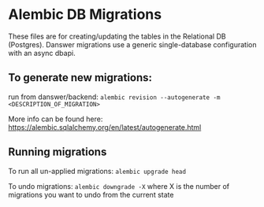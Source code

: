 <!-- DANSWER_METADATA={"link": "https://github.com/danswer-ai/danswer/blob/main/backend/alembic/README.md"} -->

# Alembic DB Migrations

These files are for creating/updating the tables in the Relational DB (Postgres).
Danswer migrations use a generic single-database configuration with an async dbapi.

## To generate new migrations:

run from danswer/backend:
`alembic revision --autogenerate -m <DESCRIPTION_OF_MIGRATION>`

More info can be found here: https://alembic.sqlalchemy.org/en/latest/autogenerate.html

## Running migrations

To run all un-applied migrations:
`alembic upgrade head`

To undo migrations:
`alembic downgrade -X`
where X is the number of migrations you want to undo from the current state

